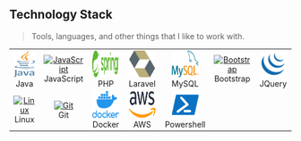 <h2 align="left" id="">Technology Stack</h2>

> Tools, languages, and other things that I like to work with.


<table align="center">
  <tr>
     <td align="center" width="96">
      <a href="#">
        <img src="https://github.com/nandha46/nandha46/blob/main/logo/Java_programming_language_logo.svg" width="48" height="48" alt="Java" />
      </a>
      <br>Java
    </td>
    <td align="center" width="96">
      <a href="#">
        <img src="https://upload.wikimedia.org/wikipedia/commons/thumb/9/99/Unofficial_JavaScript_logo_2.svg/1024px-Unofficial_JavaScript_logo_2.svg.png" width="48" height="48" alt="JavaScript" />
      </a>
      <br>JavaScript
    </td>
    <td align="center" width="96">
      <a href="#">
        <img src="https://github.com/nandha46/nandha46/blob/main/logo/Spring_Framework_Logo_2018.svg" width="48" height="48" alt="Spring" />
      </a>
      <br>PHP
    </td>
    <td align="center" width="96">
      <a href="#">
        <img src="https://github.com/nandha46/nandha46/blob/main/logo/hibernate_icon_whitebkg.svg" width="48" height="48" alt="Hibernate" />
      </a>
      <br>Laravel
    </td>
    <td align="center" width="96">
      <a href="#">
        <img src="https://github.com/nandha46/nandha46/blob/main/logo/MySQL_logo.svg" width="48" height="48" alt="MySQL" />
      </a>
      <br>MySQL
    </td>
    <td align="center" width="96">
      <a href="#">
        <img src="https://cdn.worldvectorlogo.com/logos/bootstrap-4.svg" width="48" height="48" alt="Bootstrap" />
      </a>
      <br>Bootstrap
    </td>
     <td align="center" width="96">
      <a href="#" >
        <img src="https://github.com/nandha46/nandha46/blob/main/logo/jquery.png" width="48" height="48" alt="JQuery" />
      </a>
      <br>JQuery
    </td>
  </tr>
  
  <tr>
    <td align="center" width="96">
      <a href="#" >
        <img src="https://camo.githubusercontent.com/d7574156c7a1844d3c2907bae0e76254cca759290c08e08a6ef2bd7543c8c0ca/68747470733a2f2f692e6962622e636f2f737331374b47302f63376238313133323437666563643833626439623565643562643366333464352d72656d6f766562672d707265766965772e706e67" width="48" height="48" alt="Linux" />
      </a>
      <br>Linux
    </td>
    <td align="center" width="96">
      <a href="#" >
        <img src="https://upload.wikimedia.org/wikipedia/commons/thumb/3/3f/Git_icon.svg/1200px-Git_icon.svg.png" width="48" height="48" alt="Git" />
      </a>
      <br>Git
    </td>
    <td align="center" width="96">
      <a href="#" >
        <img src="https://github.com/nandha46/nandha46/blob/main/logo/docker.png" width="48" height="48" alt="Docker" />
      </a>
      <br>Docker
    </td>
    <td align="center" width="96">
      <a href="#" >
        <img src="https://github.com/nandha46/nandha46/blob/main/logo/aws.png" width="48" height="48" alt="AWS" />
      </a>
      <br>AWS
    </td>
    <td align="center" width="96">
      <a href="#" >
        <img src="https://github.com/nandha46/nandha46/blob/main/logo/powershell.webp" width="48" height="48" alt="Powershell" />
      </a>
      <br>Powershell
    </td>
  </tr>
</table>
